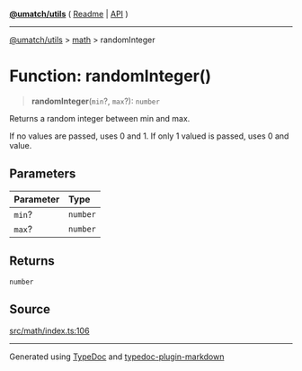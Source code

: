 [**@umatch/utils**](../../README.md) ( [Readme](../../README.md) \| [API](../../API.md) )

---

[@umatch/utils](../../API.md) > [math](../README.md) > randomInteger

# Function: randomInteger()

> **randomInteger**(`min`?, `max`?): `number`

Returns a random integer between min and max.

If no values are passed, uses 0 and 1.
If only 1 valued is passed, uses 0 and value.

## Parameters

| Parameter | Type     |
| :-------- | :------- |
| `min`?    | `number` |
| `max`?    | `number` |

## Returns

`number`

## Source

[src/math/index.ts:106](https://github.com/umatch-oficial/utils/blob/00cf87f/src/math/index.ts#L106)

---

Generated using [TypeDoc](https://typedoc.org/) and [typedoc-plugin-markdown](https://www.npmjs.com/package/typedoc-plugin-markdown)

